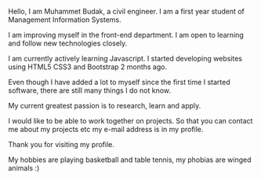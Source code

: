 
Hello, I am Muhammet Budak, a civil engineer. I am a first year student of Management Information Systems.

I am improving myself in the front-end department. I am open to learning and follow new technologies closely.

I am currently actively learning Javascript. I started developing websites using HTML5 CSS3 and Bootstrap 2 months ago.

Even though I have added a lot to myself since the first time I started software, there are still many things I do not know.

My current greatest passion is to research, learn and apply.

I would like to be able to work together on projects. So that you can contact me about my projects etc my e-mail address is in my profile.

Thank you for visiting my profile.

My hobbies are playing basketball and table tennis, my phobias are winged animals :)
